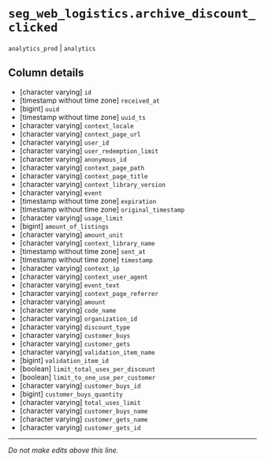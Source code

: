# `seg_web_logistics.archive_discount_clicked`
`analytics_prod` | `analytics`

## Column details
* [character varying] `id`
* [timestamp without time zone] `received_at`
* [bigint]    `uuid`
* [timestamp without time zone] `uuid_ts`
* [character varying] `context_locale`
* [character varying] `context_page_url`
* [character varying] `user_id`
* [character varying] `user_redemption_limit`
* [character varying] `anonymous_id`
* [character varying] `context_page_path`
* [character varying] `context_page_title`
* [character varying] `context_library_version`
* [character varying] `event`
* [timestamp without time zone] `expiration`
* [timestamp without time zone] `original_timestamp`
* [character varying] `usage_limit`
* [bigint]    `amount_of_listings`
* [character varying] `amount_unit`
* [character varying] `context_library_name`
* [timestamp without time zone] `sent_at`
* [timestamp without time zone] `timestamp`
* [character varying] `context_ip`
* [character varying] `context_user_agent`
* [character varying] `event_text`
* [character varying] `context_page_referrer`
* [character varying] `amount`
* [character varying] `code_name`
* [character varying] `organization_id`
* [character varying] `discount_type`
* [character varying] `customer_buys`
* [character varying] `customer_gets`
* [character varying] `validation_item_name`
* [bigint]    `validation_item_id`
* [boolean]   `limit_total_uses_per_discount`
* [boolean]   `limit_to_one_use_per_customer`
* [character varying] `customer_buys_id`
* [bigint]    `customer_buys_quantity`
* [character varying] `total_uses_limit`
* [character varying] `customer_buys_name`
* [character varying] `customer_gets_name`
* [character varying] `customer_gets_id`

-------------------------------------------------------------------------------
*Do not make edits above this line.*
